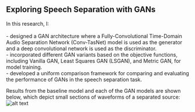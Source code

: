 <h2>Exploring Speech Separation with GANs</h2><p> In this research, I:<br><br> 
 - designed a GAN architecture where a Fully-Convolutional Time-Domain Audio Separation Network (Conv-TasNet) model is used as the generator and a deep convolutional network is used as the discriminator. <br>
- incorporated different GAN variants based on the objective functions, including Vanilla GAN, Least Squares GAN (LSGAN), and Metric GAN, for model training.<br>
- developed a uniform comparison framework for comparing and evaluating the performance of GANs in the speech separation task. 
​
 

Results from the baseline model and each of the GAN models are shown below, which depict small sections of waveforms of a separated source: 
![alt text](https://github.com/abishek2019/Machine_Learning/blob/main/Speech%20Separation%20(Deep%20Learning%20Thesis%20Research)/assets/Result2.png?raw=true)
<br>
